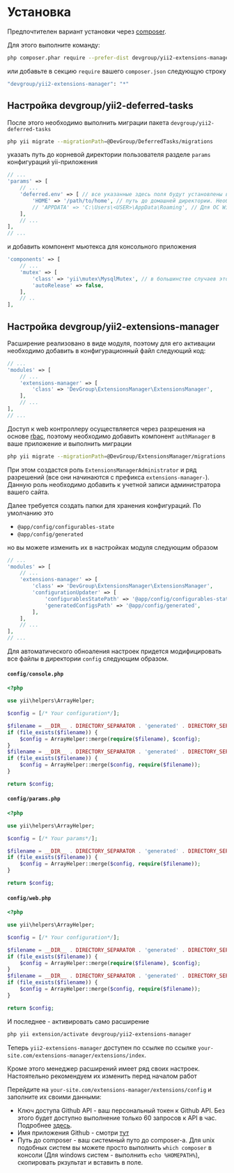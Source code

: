 Установка
=========

Предпочтителен вариант установки через [composer](http://getcomposer.org/download/).

Для этого выполните команду:

```bash
php composer.phar require --prefer-dist devgroup/yii2-extensions-manager "*"
```

или добавьте в секцию `require` вашего `composer.json` следующую строку

```bash
"devgroup/yii2-extensions-manager": "*"
```

## Настройка devgroup/yii2-deferred-tasks

После этого необходимо выполнить миграции пакета `devgroup/yii2-deferred-tasks`

```bash
php yii migrate --migrationPath=@DevGroup/DeferredTasks/migrations
```

указать путь до корневой директории пользователя разделе `params` конфигураций yii-приложения

```php
// ...
'params' => [
    // ...
    'deferred.env' => [ // все указанные здесь поля будут установлены в виде параметров окружения для выполняемого скрипта
        'HOME' => '/path/to/home', // путь до домашней директории. Необходим для корректной работы composer-а
        // 'APPDATA' => 'C:\Users\<USER>\AppData\Roaming', // Для ОС Windows
    ],
    // ...
],
// ...
```

и добавить компонент мьютекса для консольного приложения

```php
'components' => [
    // ...
    'mutex' => [
        'class' => 'yii\mutex\MysqlMutex', // в большинстве случаев это MySQL
        'autoRelease' => false,
    ],
    // ..
],
```

## Настройка devgroup/yii2-extensions-manager

Расширение реализовано в виде модуля, поэтому для его активации необходимо добавить в конфигурационный файл следующий код:

```php
// ...
'modules' => [
    // ...
    'extensions-manager' => [
        'class' => 'DevGroup\ExtensionsManager\ExtensionsManager',
    ],
    // ...
],
// ...
```

Доступ к web контроллеру осуществляется через разрешения на основе [rbac](http://www.yiiframework.com/doc-2.0/guide-security-authorization.html#rbac), поэтому необходимо добавить компонент `authManager` в ваше приложение и выполнить миграции

```bash
php yii migrate --migrationPath=@DevGroup/ExtensionsManager/migrations
```

При этом создастся роль `ExtensionsManagerAdministrator` и ряд разрешений (все они начинаются с префикса `extensions-manager-`).
Данную роль необходимо добавить к учетной записи администратора вашего сайта.

Далее требуется создать папки для хранения конфигураций. По умолчанию это

- `@app/config/configurables-state`
- `@app/config/generated`

но вы можете изменить их в настройках модуля следующим образом

```php
// ...
'modules' => [
    // ...
    'extensions-manager' => [
        'class' => 'DevGroup\ExtensionsManager\ExtensionsManager',
        'configurationUpdater' => [
            'configurablesStatePath' => '@app/config/configurables-state',
            'generatedConfigsPath' => '@app/config/generated',
        ],
    ],
    // ...
],
// ...
```

Для автоматического обноаления настроек придется модифицировать все файлы в директории `config` следующим образом.

#### `config/console.php`

```php
<?php

use yii\helpers\ArrayHelper;

$config = [/* Your configuration*/];

$filename = __DIR__ . DIRECTORY_SEPARATOR . 'generated' . DIRECTORY_SEPARATOR . 'common-generated.php';
if (file_exists($filename)) {
    $config = ArrayHelper::merge(require($filename), $config);
}
$filename = __DIR__ . DIRECTORY_SEPARATOR . 'generated' . DIRECTORY_SEPARATOR . 'console-generated.php';
if (file_exists($filename)) {
    $config = ArrayHelper::merge($config, require($filename));
}

return $config;
```

#### `config/params.php`

```php
<?php

use yii\helpers\ArrayHelper;

$config = [/* Your params*/];

$filename = __DIR__ . DIRECTORY_SEPARATOR . 'generated' . DIRECTORY_SEPARATOR . 'params-generated.php';
if (file_exists($filename)) {
    $config = ArrayHelper::merge($config, require($filename));
}

return $config;
```

#### `config/web.php`

```php
<?php

use yii\helpers\ArrayHelper;

$config = [/* Your configuration*/];

$filename = __DIR__ . DIRECTORY_SEPARATOR . 'generated' . DIRECTORY_SEPARATOR . 'common-generated.php';
if (file_exists($filename)) {
    $config = ArrayHelper::merge(require($filename), $config);
}
$filename = __DIR__ . DIRECTORY_SEPARATOR . 'generated' . DIRECTORY_SEPARATOR . 'web-generated.php';
if (file_exists($filename)) {
    $config = ArrayHelper::merge($config, require($filename));
}

return $config;
```

И последнее - активировать само расширение

```bash
php yii extension/activate devgroup/yii2-extensions-manager
```

Теперь `yii2-extensions-manager` доступен по ссылке по ссылке `your-site.com/extensions-manager/extensions/index`.

Кроме этого менеджер расширений имеет ряд своих настроек. Настоятельно рекомендуем их изменить перед началом работ

Перейдите на `your-site.com/extensions-manager/extensions/config` и заполните их своими данными:

- Ключ доступа Github API - ваш персональный токен к Github API. Без этого будет доступно выполнение только 60 запросов к API в час.
  Подробнее [здесь](https://developer.github.com/v3/#rate-limiting).   
- Имя приложения Github - смотри [тут](https://developer.github.com/v3/#user-agent-required)
- Путь до composer - ваш системный путо до composer-а.
  Для unix подобных систем вы можете просто выполнить `which composer` в консоли (Для windows систем - выполнить `echo %HOMEPATH%`), скопировать ркзультат и вставить в поле.
